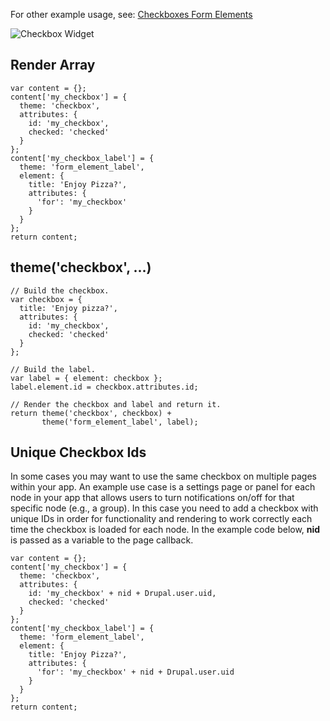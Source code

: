 For other example usage, see: [Checkboxes Form Elements](../Forms/Form_Elements/Checkboxes)

![Checkbox Widget](http://drupalgap.org/sites/default/files/checkbox.png)

## Render Array

```
var content = {};
content['my_checkbox'] = {
  theme: 'checkbox',
  attributes: {
    id: 'my_checkbox',
    checked: 'checked'
  }
};
content['my_checkbox_label'] = {
  theme: 'form_element_label',
  element: {
    title: 'Enjoy Pizza?',
    attributes: {
      'for': 'my_checkbox'
    }
  }
};
return content;
```

## theme('checkbox', ...)

```
// Build the checkbox.
var checkbox = {
  title: 'Enjoy pizza?',
  attributes: {
    id: 'my_checkbox',
    checked: 'checked'
  }
};

// Build the label.
var label = { element: checkbox };
label.element.id = checkbox.attributes.id;
 
// Render the checkbox and label and return it.
return theme('checkbox', checkbox) +
       theme('form_element_label', label);
```


## Unique Checkbox Ids
In some cases you may want to use the same checkbox on multiple pages within your app. An example use case is a settings page or panel for each node in your app that allows users to turn notifications on/off for that specific node (e.g., a group). In this case you need to add a checkbox with unique IDs in order for functionality and rendering to work correctly each time the checkbox is loaded for each node. In the example code below, __nid__ is passed as a variable to the page callback.

```
var content = {};
content['my_checkbox'] = {
  theme: 'checkbox',
  attributes: {
    id: 'my_checkbox' + nid + Drupal.user.uid,
    checked: 'checked'
  }
};
content['my_checkbox_label'] = {
  theme: 'form_element_label',
  element: {
    title: 'Enjoy Pizza?',
    attributes: {
      'for': 'my_checkbox' + nid + Drupal.user.uid
    }
  }
};
return content;
